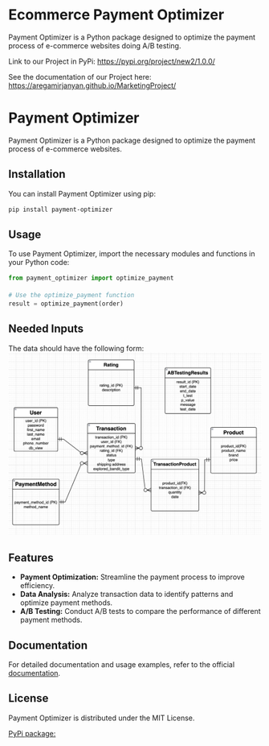 # Ecommerce Payment Optimizer

Payment Optimizer is a Python package designed to optimize the payment process of e-commerce websites doing A/B testing.


Link to our Project in PyPi: https://pypi.org/project/new2/1.0.0/

See the documentation of our Project here:  https://aregamirjanyan.github.io/MarketingProject/



# Payment Optimizer

Payment Optimizer is a Python package designed to optimize the payment process of e-commerce websites.

## Installation

You can install Payment Optimizer using pip:

```bash
pip install payment-optimizer
```

## Usage
To use Payment Optimizer, import the necessary modules and functions in your Python code:

```python
from payment_optimizer import optimize_payment

# Use the optimize_payment function
result = optimize_payment(order)
```

## Needed Inputs
The data should have the following form:
![Alt Text](ERD.png)


## Features
- **Payment Optimization:** Streamline the payment process to improve efficiency.
- **Data Analysis:** Analyze transaction data to identify patterns and optimize payment methods.
- **A/B Testing:** Conduct A/B tests to compare the performance of different payment methods.

## Documentation
For detailed documentation and usage examples, refer to the official [documentation]().


## License
Payment Optimizer is distributed under the MIT License.


[PyPi package:](https://pypi.org/project/payment-optimizer/)
